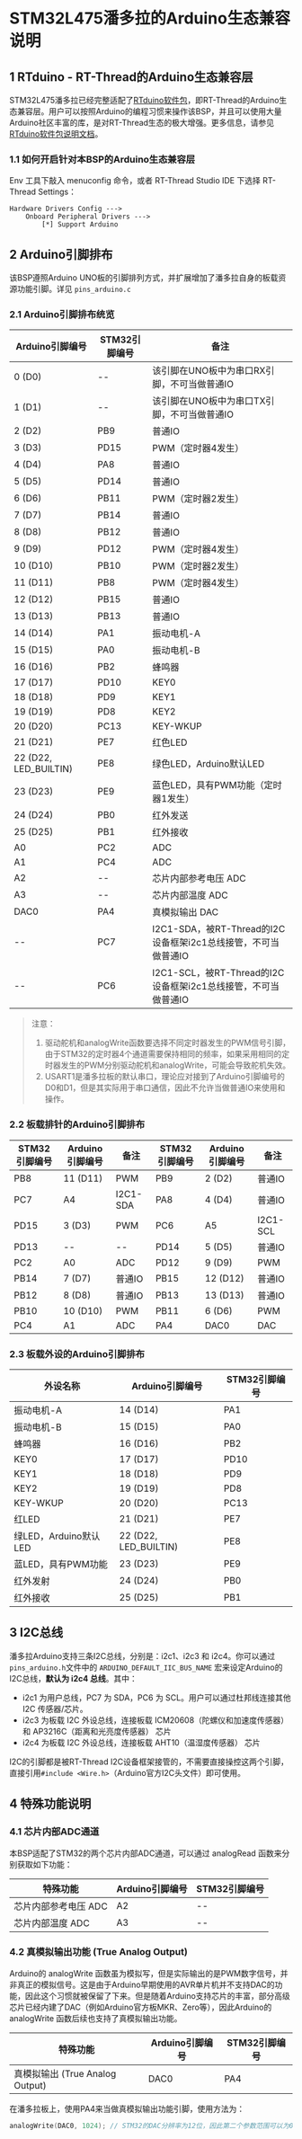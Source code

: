 # STM32L475潘多拉的Arduino生态兼容说明

## 1 RTduino - RT-Thread的Arduino生态兼容层

STM32L475潘多拉已经完整适配了[RTduino软件包](https://github.com/RTduino/RTduino)，即RT-Thread的Arduino生态兼容层。用户可以按照Arduino的编程习惯来操作该BSP，并且可以使用大量Arduino社区丰富的库，是对RT-Thread生态的极大增强。更多信息，请参见[RTduino软件包说明文档](https://github.com/RTduino/RTduino)。

### 1.1 如何开启针对本BSP的Arduino生态兼容层

Env 工具下敲入 menuconfig 命令，或者 RT-Thread Studio IDE 下选择 RT-Thread Settings：

```Kconfig
Hardware Drivers Config --->
    Onboard Peripheral Drivers --->
        [*] Support Arduino
```

## 2 Arduino引脚排布

该BSP遵照Arduino UNO板的引脚排列方式，并扩展增加了潘多拉自身的板载资源功能引脚。详见 `pins_arduino.c`

### 2.1 Arduino引脚排布统览

| Arduino引脚编号       | STM32引脚编号 | 备注                                                         |
| --------------------- | ------------- | ------------------------------------------------------------ |
| 0 (D0)                | --            | 该引脚在UNO板中为串口RX引脚，不可当做普通IO                  |
| 1 (D1)                | --            | 该引脚在UNO板中为串口TX引脚，不可当做普通IO                  |
| 2 (D2)                | PB9           | 普通IO                                                       |
| 3 (D3)                | PD15          | PWM（定时器4发生）                                           |
| 4 (D4)                | PA8           | 普通IO                                                       |
| 5 (D5)                | PD14          | 普通IO                                                       |
| 6 (D6)                | PB11          | PWM（定时器2发生）                                           |
| 7 (D7)                | PB14          | 普通IO                                                       |
| 8 (D8)                | PB12          | 普通IO                                                       |
| 9 (D9)                | PD12          | PWM（定时器4发生）                                           |
| 10 (D10)              | PB10          | PWM（定时器2发生）                                           |
| 11 (D11)              | PB8           | PWM（定时器4发生）                                           |
| 12 (D12)              | PB15          | 普通IO                                                       |
| 13 (D13)              | PB13          | 普通IO                                                       |
| 14 (D14)              | PA1           | 振动电机-A                                                   |
| 15 (D15)              | PA0           | 振动电机-B                                                   |
| 16 (D16)              | PB2           | 蜂鸣器                                                       |
| 17 (D17)              | PD10          | KEY0                                                         |
| 18 (D18)              | PD9           | KEY1                                                         |
| 19 (D19)              | PD8           | KEY2                                                         |
| 20 (D20)              | PC13          | KEY-WKUP                                                     |
| 21 (D21)              | PE7           | 红色LED                                                      |
| 22 (D22, LED_BUILTIN) | PE8           | 绿色LED，Arduino默认LED                                      |
| 23 (D23)              | PE9           | 蓝色LED，具有PWM功能（定时器1发生）                          |
| 24 (D24)              | PB0           | 红外发送                                                     |
| 25 (D25)              | PB1           | 红外接收                                                     |
| A0                    | PC2           | ADC                                                          |
| A1                    | PC4           | ADC                                                          |
| A2                    | --            | 芯片内部参考电压 ADC                                         |
| A3                    | --            | 芯片内部温度 ADC                                             |
| DAC0                  | PA4           | 真模拟输出 DAC                                               |
| --                    | PC7           | I2C1-SDA，被RT-Thread的I2C设备框架i2c1总线接管，不可当做普通IO |
| --                    | PC6           | I2C1-SCL，被RT-Thread的I2C设备框架i2c1总线接管，不可当做普通IO |

> 注意：
>
> 1. 驱动舵机和analogWrite函数要选择不同定时器发生的PWM信号引脚，由于STM32的定时器4个通道需要保持相同的频率，如果采用相同的定时器发生的PWM分别驱动舵机和analogWrite，可能会导致舵机失效。
> 2. USART1是潘多拉板的默认串口，理论应对接到了Arduino引脚编号的D0和D1，但是其实际用于串口通信，因此不允许当做普通IO来使用和操作。

### 2.2 板载排针的Arduino引脚排布

| STM32引脚编号 | Arduino引脚编号 | 备注     | STM32引脚编号 | Arduino引脚编号 | 备注     |
| ------------- | --------------- | -------- | ------------- | --------------- | -------- |
| PB8           | 11 (D11)        | PWM      | PB9           | 2 (D2)          | 普通IO   |
| PC7           | A4              | I2C1-SDA | PA8           | 4 (D4)          | 普通IO   |
| PD15          | 3 (D3)          | PWM      | PC6           | A5              | I2C1-SCL |
| PD13          | --              | --       | PD14          | 5 (D5)          | 普通IO   |
| PC2           | A0              | ADC      | PD12          | 9 (D9)          | PWM      |
| PB14          | 7 (D7)          | 普通IO   | PB15          | 12 (D12)        | 普通IO   |
| PB12          | 8 (D8)          | 普通IO   | PB13          | 13 (D13)        | 普通IO   |
| PB10          | 10 (D10)        | PWM      | PB11          | 6 (D6)          | PWM      |
| PC4           | A1              | ADC      | PA4           | DAC0            | DAC      |

### 2.3 板载外设的Arduino引脚排布

| 外设名称              | Arduino引脚编号       | STM32引脚编号 |
| --------------------- | --------------------- | ------------- |
| 振动电机-A            | 14 (D14)              | PA1           |
| 振动电机-B            | 15 (D15)              | PA0           |
| 蜂鸣器                | 16 (D16)              | PB2           |
| KEY0                  | 17 (D17)              | PD10          |
| KEY1                  | 18 (D18)              | PD9           |
| KEY2                  | 19 (D19)              | PD8           |
| KEY-WKUP              | 20 (D20)              | PC13          |
| 红LED                 | 21 (D21)              | PE7           |
| 绿LED，Arduino默认LED | 22 (D22, LED_BUILTIN) | PE8           |
| 蓝LED，具有PWM功能    | 23 (D23)              | PE9           |
| 红外发射              | 24 (D24)              | PB0           |
| 红外接收              | 25 (D25)              | PB1           |

## 3 I2C总线

潘多拉Arduino支持三条I2C总线，分别是：i2c1、i2c3 和 i2c4。你可以通过`pins_arduino.h`文件中的 `ARDUINO_DEFAULT_IIC_BUS_NAME` 宏来设定Arduino的I2C总线，**默认为 i2c4 总线**。其中：

- i2c1 为用户总线，PC7 为 SDA，PC6 为 SCL。用户可以通过杜邦线连接其他 I2C 传感器/芯片。
- i2c3 为板载 I2C 外设总线，连接板载 ICM20608（陀螺仪和加速度传感器） 和 AP3216C（距离和光亮度传感器） 芯片
- i2c4 为板载 I2C 外设总线，连接板载 AHT10（温湿度传感器） 芯片

I2C的引脚都是被RT-Thread I2C设备框架接管的，不需要直接操控这两个引脚，直接引用`#include <Wire.h>`（Arduino官方I2C头文件）即可使用。

## 4 特殊功能说明

### 4.1 芯片内部ADC通道

本BSP适配了STM32的两个芯片内部ADC通道，可以通过 analogRead 函数来分别获取如下功能：

| 特殊功能             | Arduino引脚编号 | STM32引脚编号 |
| -------------------- | --------------- | ------------- |
| 芯片内部参考电压 ADC | A2              | --            |
| 芯片内部温度 ADC     | A3              | --            |

### 4.2 真模拟输出功能 (True Analog Output)

Arduino的 analogWrite 函数虽为模拟写，但是实际输出的是PWM数字信号，并非真正的模拟信号。这是由于Arduino早期使用的AVR单片机并不支持DAC的功能，因此这个习惯就被保留了下来。但是随着Arduino支持芯片的丰富，部分高级芯片已经内建了DAC（例如Arduino官方板MKR、Zero等），因此Arduino的 analogWrite 函数后续也支持了真模拟输出功能。

| 特殊功能                        | Arduino引脚编号 | STM32引脚编号 |
| ------------------------------- | --------------- | ------------- |
| 真模拟输出 (True Analog Output) | DAC0            | PA4           |

在潘多拉板上，使用PA4来当做真模拟输出功能引脚，使用方法为：

```c
analogWrite(DAC0, 1024); // STM32的DAC分辨率为12位，因此第二个参数范围可以为0-4095
```
